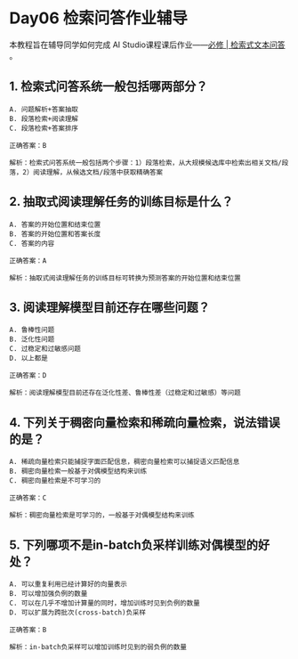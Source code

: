 # Day06 检索问答作业辅导

本教程旨在辅导同学如何完成 AI Studio课程课后作业——[必修 | 检索式文本问答
](https://aistudio.baidu.com/aistudio/education/objective/25708)。

## 1. 检索式问答系统一般包括哪两部分？

    A. 问题解析+答案抽取
    B. 段落检索+阅读理解
    C. 段落检索+答案排序

    正确答案：B

    解析：检索式问答系统一般包括两个步骤：1）段落检索，从大规模候选库中检索出相关文档/段落，2）阅读理解，从候选文档/段落中获取精确答案

## 2. 抽取式阅读理解任务的训练目标是什么？

    A. 答案的开始位置和结束位置
    B. 答案的开始位置和答案长度
    C. 答案的内容

    正确答案：A

    解析：抽取式阅读理解任务的训练目标可转换为预测答案的开始位置和结束位置

## 3. 阅读理解模型目前还存在哪些问题？

    A. 鲁棒性问题
    B. 泛化性问题
    C. 过稳定和过敏感问题
    D. 以上都是

    正确答案：D

    解析：阅读理解模型目前还存在泛化性差、鲁棒性差（过稳定和过敏感）等问题

## 4. 下列关于稠密向量检索和稀疏向量检索，说法错误的是？

    A. 稀疏向量检索只能捕捉字面匹配信息，稠密向量检索可以捕捉语义匹配信息
    B. 稠密向量检索一般基于对偶模型结构来训练
    C. 稠密向量检索是不可学习的

    正确答案：C

    解析：稠密向量检索是可学习的，一般基于对偶模型结构来训练

## 5. 下列哪项不是in-batch负采样训练对偶模型的好处？

    A. 可以重复利用已经计算好的向量表示
    B. 可以增加强负例的数量
    C. 可以在几乎不增加计算量的同时，增加训练时见到负例的数量
    D. 可以扩展为跨批次(cross-batch)负采样

    正确答案：B

    解析：in-batch负采样可以增加训练时见到的弱负例的数量
